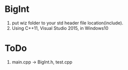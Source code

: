 # BigInt
 1. put wiz folder to your std header file location(include).
 2. Using C++11, Visual Studio 2015, in Windows10
 
# ToDo
  1. main.cpp -> BigInt.h, test.cpp
  
